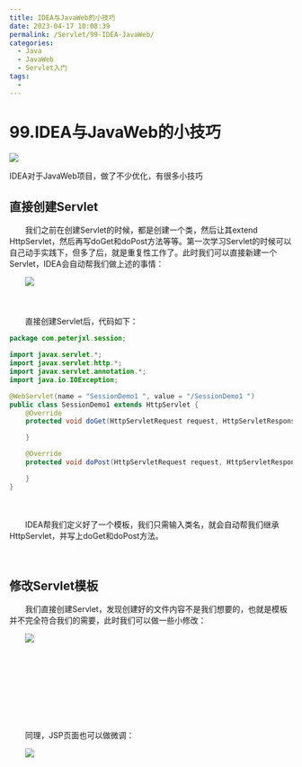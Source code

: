 ```yaml
---
title: IDEA与JavaWeb的小技巧
date: 2023-04-17 10:08:39
permalink: /Servlet/99-IDEA-JavaWeb/
categories:
  - Java
  - JavaWeb
  - Servlet入门
tags:
  - 
---
```

# 99.IDEA与JavaWeb的小技巧

![](https://image.peterjxl.com/blog/295.jpeg)


IDEA对于JavaWeb项目，做了不少优化，有很多小技巧

<!-- more -->

## 直接创建Servlet

　　我们之前在创建Servlet的时候，都是创建一个类，然后让其extend HttpServlet，然后再写doGet和doPost方法等等。第一次学习Servlet的时候可以自己动手实践下，但多了后，就是重复性工作了。此时我们可以直接新建一个Servlet，IDEA会自动帮我们做上述的事情：

　　​![](https://image.peterjxl.com/blog/image-20230406072849-0qszimo.png)​

　　‍

　　直接创建Servlet后，代码如下：

```java
package com.peterjxl.session;

import javax.servlet.*;
import javax.servlet.http.*;
import javax.servlet.annotation.*;
import java.io.IOException;

@WebServlet(name = "SessionDemo1 ", value = "/SessionDemo1 ")
public class SessionDemo1 extends HttpServlet {
    @Override
    protected void doGet(HttpServletRequest request, HttpServletResponse response) throws ServletException, IOException {

    }

    @Override
    protected void doPost(HttpServletRequest request, HttpServletResponse response) throws ServletException, IOException {

    }
}
```

　　‍

　　IDEA帮我们定义好了一个模板，我们只需输入类名，就会自动帮我们继承HttpServlet，并写上doGet和doPost方法。

　　‍

## 修改Servlet模板

　　我们直接创建Servlet，发现创建好的文件内容不是我们想要的，也就是模板并不完全符合我们的需要，此时我们可以做一些小修改：

　　​![](https://image.peterjxl.com/blog/image-20230406072832-vzckywy.png)​

　　‍

　　‍

　　‍

　　‍

　　同理，JSP页面也可以做微调：​

　　![](https://image.peterjxl.com/blog/image-20230406073324-3853p5k.png)​

　　‍
